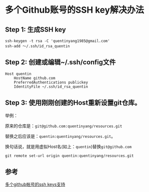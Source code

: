 # 多个Github账号的SSH key解决办法

## Step 1: 生成SSH key

```
ssh-keygen -t rsa -C 'quentinyang1985@gmail.com'
ssh-add ～/.ssh/id_rsa_quentin
```

## Step 2: 创建或编辑~/.ssh/config文件

```
Host quentin
    HostName github.com
    PreferredAuthentications publickey
    IdentityFile ~/.ssh/id_rsa_quentin
```

## Step 3: 使用刚刚创建的Host重新设置git仓库。

举例：

原来的仓库是：`git@github.com:quentinyang/resources.git`

替换之后应该是：`quentin:quentinyang/resources.git`。

换句话说，就是用虚拟Host名(如上：`quentin`)替换`git@github.com`

```
git remote set-url origin quentin:quentinyang/resources.git
```

## 参考

[多个github帐号的ssh keys支持](http://www.ooso.net/archives/644)